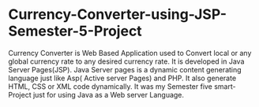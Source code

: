 # Currency-Converter-using-JSP-Semester-5-Project
Currency Converter is Web Based Application used to Convert local or any global currency rate to any desired currency rate. It is developed in Java Server Pages(JSP). Java Server pages is a dynamic content generating language just like Asp( Active server Pages) and PHP. It also generate HTML, CSS or  XML code dynamically. It was my Semester five smart-Project  just for using Java as a Web server Language.
